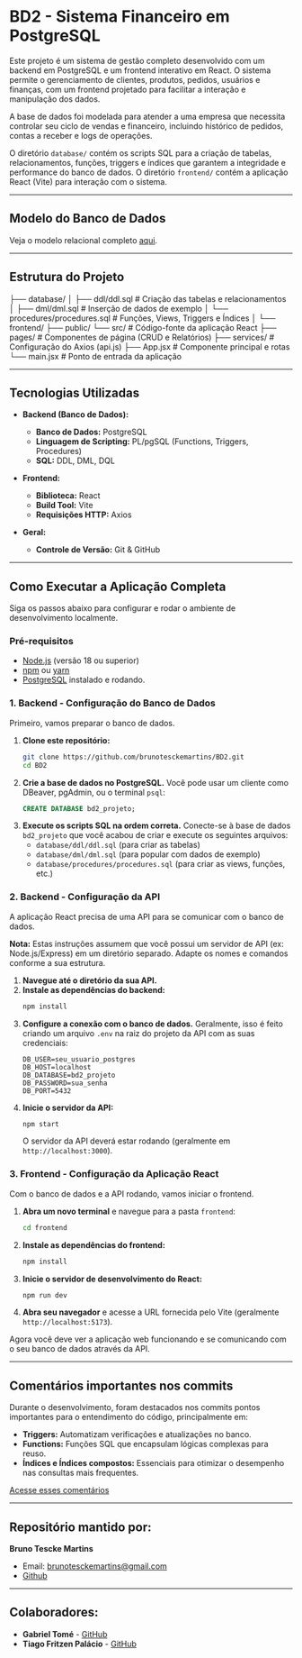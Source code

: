 # BD2 - Sistema Financeiro em PostgreSQL

Este projeto é um sistema de gestão completo desenvolvido com um backend em PostgreSQL e um frontend interativo em React. O sistema permite o gerenciamento de clientes, produtos, pedidos, usuários e finanças, com um frontend projetado para facilitar a interação e manipulação dos dados.

A base de dados foi modelada para atender a uma empresa que necessita controlar seu ciclo de vendas e financeiro, incluindo histórico de pedidos, contas a receber e logs de operações.

O diretório `database/` contém os scripts SQL para a criação de tabelas, relacionamentos, funções, triggers e índices que garantem a integridade e performance do banco de dados. O diretório `frontend/` contém a aplicação React (Vite) para interação com o sistema.

---

## Modelo do Banco de Dados

Veja o modelo relacional completo [aqui](https://github.com/brunotesckemartins/BD2/blob/main/postgres%20-%20financeiro.png).

---

## Estrutura do Projeto

├── database/
│ ├── ddl/ddl.sql # Criação das tabelas e relacionamentos
│ ├── dml/dml.sql # Inserção de dados de exemplo
│ └── procedures/procedures.sql # Funções, Views, Triggers e Índices
│
└── frontend/
├── public/
└── src/ # Código-fonte da aplicação React
├── pages/ # Componentes de página (CRUD e Relatórios)
├── services/ # Configuração do Axios (api.js)
├── App.jsx # Componente principal e rotas
└── main.jsx # Ponto de entrada da aplicação


---

## Tecnologias Utilizadas

*   **Backend (Banco de Dados):**
    *   **Banco de Dados:** PostgreSQL
    *   **Linguagem de Scripting:** PL/pgSQL (Functions, Triggers, Procedures)
    *   **SQL:** DDL, DML, DQL

*   **Frontend:**
    *   **Biblioteca:** React
    *   **Build Tool:** Vite
    *   **Requisições HTTP:** Axios

*   **Geral:**
    *   **Controle de Versão:** Git & GitHub

---

## Como Executar a Aplicação Completa

Siga os passos abaixo para configurar e rodar o ambiente de desenvolvimento localmente.

### Pré-requisitos

*   [Node.js](https://nodejs.org/) (versão 18 ou superior)
*   [npm](https://www.npmjs.com/) ou [yarn](https://yarnpkg.com/)
*   [PostgreSQL](https://www.postgresql.org/download/) instalado e rodando.

### 1. Backend - Configuração do Banco de Dados

Primeiro, vamos preparar o banco de dados.

1.  **Clone este repositório:**
    ```bash
    git clone https://github.com/brunotesckemartins/BD2.git
    cd BD2
    ```
2.  **Crie a base de dados no PostgreSQL.** Você pode usar um cliente como DBeaver, pgAdmin, ou o terminal `psql`:
    ```sql
    CREATE DATABASE bd2_projeto;
    ```
3.  **Execute os scripts SQL na ordem correta.** Conecte-se à base de dados `bd2_projeto` que você acabou de criar e execute os seguintes arquivos:
    *   `database/ddl/ddl.sql` (para criar as tabelas)
    *   `database/dml/dml.sql` (para popular com dados de exemplo)
    *   `database/procedures/procedures.sql` (para criar as views, funções, etc.)

### 2. Backend - Configuração da API

A aplicação React precisa de uma API para se comunicar com o banco de dados.

**Nota:** Estas instruções assumem que você possui um servidor de API (ex: Node.js/Express) em um diretório separado. Adapte os nomes e comandos conforme a sua estrutura.

1.  **Navegue até o diretório da sua API.**
2.  **Instale as dependências do backend:**
    ```bash
    npm install
    ```
3.  **Configure a conexão com o banco de dados.** Geralmente, isso é feito criando um arquivo `.env` na raiz do projeto da API com as suas credenciais:
    ```env
    DB_USER=seu_usuario_postgres
    DB_HOST=localhost
    DB_DATABASE=bd2_projeto
    DB_PASSWORD=sua_senha
    DB_PORT=5432
    ```
4.  **Inicie o servidor da API:**
    ```bash
    npm start
    ```
    O servidor da API deverá estar rodando (geralmente em `http://localhost:3000`).

### 3. Frontend - Configuração da Aplicação React

Com o banco de dados e a API rodando, vamos iniciar o frontend.

1.  **Abra um novo terminal** e navegue para a pasta `frontend`:
    ```bash
    cd frontend
    ```
2.  **Instale as dependências do frontend:**
    ```bash
    npm install
    ```
3.  **Inicie o servidor de desenvolvimento do React:**
    ```bash
    npm run dev
    ```
4.  **Abra seu navegador** e acesse a URL fornecida pelo Vite (geralmente `http://localhost:5173`).

Agora você deve ver a aplicação web funcionando e se comunicando com o seu banco de dados através da API.

---

## Comentários importantes nos commits

Durante o desenvolvimento, foram destacados nos commits pontos importantes para o entendimento do código, principalmente em:

*   **Triggers:** Automatizam verificações e atualizações no banco.
*   **Functions:** Funções SQL que encapsulam lógicas complexas para reuso.
*   **Índices e Índices compostos:** Essenciais para otimizar o desempenho nas consultas mais frequentes.

[Acesse esses comentários](https://github.com/brunotesckemartins/BD2/commit/26d9c0842325ad24d8ff00599b24c3ce1cd2f530)

---

## Repositório mantido por:

**Bruno Tescke Martins**
*   Email: brunotesckemartins@gmail.com
*   [Github](https://github.com/brunotesckemartins)

---

## Colaboradores:

*   **Gabriel Tomé** - [GitHub](https://github.com/GabrielTME)
*   **Tiago Fritzen Palácio** - [GitHub](https://github.com/TiagoPalacio)
